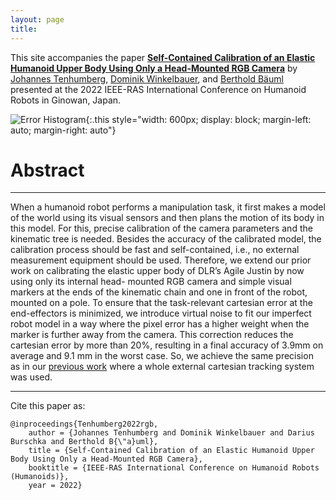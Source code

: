 ```yaml
---
layout: page
title: 
---
```


This site accompanies the paper [**Self-Contained Calibration of an Elastic Humanoid Upper Body Using Only a Head-Mounted RGB Camera**](https://ieeexplore.ieee.org/document/10000184) by
[Johannes Tenhumberg](https://scholar.google.com/citations?user=2RZuYZMAAAAJ&hl=en), [Dominik Winkelbauer](https://scholar.google.com/citations?user=kduGd8wAAAAJ&hl=en), and [Berthold Bäuml](https://scholar.google.com/citations?hl=en&user=fjvpDsEAAAAJ) presented at
the 2022 IEEE-RAS International Conference on Humanoid Robots in Ginowan, Japan.


![Error Histogram](/assets/imgs/calibration_sketch.png){:.this
style="width: 600px;
display: block;
margin-left: auto;
margin-right: auto"}

# Abstract
---
When a humanoid robot performs a manipulation task, it first makes a model of the world using its visual sensors and then plans the motion of its body in this model. 
For this, precise calibration of the camera parameters and the kinematic tree is needed. 
Besides the accuracy of the calibrated model, the calibration process should be fast and self-contained, i.e., no external measurement equipment should be used. 
Therefore, we extend our prior work on calibrating the elastic upper body of DLR’s Agile Justin by now using only its internal head- mounted RGB camera and simple visual markers at the ends of the kinematic chain and one in front of the robot, mounted on a pole. 
To ensure that the task-relevant cartesian error at the end-effectors is minimized, we introduce virtual noise to fit our imperfect robot model in a way where the pixel error has a higher weight when the marker is further away from the camera. 
This correction reduces the cartesian error by more than 20%, resulting in a final accuracy of 3.9mm on average and 9.1 mm in the worst case. 
So, we achieve the same precision as in our [previous work](https://ieeexplore.ieee.org/document/9555793) where a whole external cartesian tracking system was used.

---

Cite this paper as:

    @inproceedings{Tenhumberg2022rgb,
        author = {Johannes Tenhumberg and Dominik Winkelbauer and Darius Burschka and Berthold B{\"a}uml},
        title = {Self-Contained Calibration of an Elastic Humanoid Upper Body Using Only a Head-Mounted RGB Camera},
        booktitle = {IEEE-RAS International Conference on Humanoid Robots (Humanoids)},
        year = 2022}
